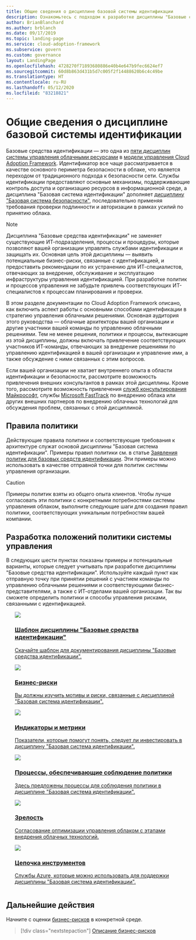 ```yaml
---
title: Общие сведения о дисциплине базовой системы идентификации
description: Ознакомьтесь с подходом к разработке дисциплины "Базовые средства идентификации" в составе стратегии управления облаком.
author: BrianBlanchard
ms.author: brblanch
ms.date: 09/17/2019
ms.topic: landing-page
ms.service: cloud-adoption-framework
ms.subservice: govern
ms.custom: governance
layout: LandingPage
ms.openlocfilehash: 4728270f71893680886e40b4e647b9fec6624ef7
ms.sourcegitcommit: 60d8b863d431b5d7c005f2f14488620b6c4c49be
ms.translationtype: HT
ms.contentlocale: ru-RU
ms.lasthandoff: 05/12/2020
ms.locfileid: "83218821"
---
```

# <a name="identity-baseline-discipline-overview"></a>Общие сведения о дисциплине базовой системы идентификации

Базовые средства идентификации — это одна из [пяти дисциплин системы управления облачными ресурсами](../governance-disciplines.md) в [модели управления Cloud Adoption Framework](../index.md). Идентификатор все чаще рассматривается в качестве основного периметра безопасности в облаке, что является переходом от традиционного подхода к безопасности сети. Службы идентификации предоставляют основные механизмы, поддерживающие контроль доступа и организацию ресурсов в информационной среде, а дисциплина "Базовая система идентификации" дополняет [дисциплину "Базовая система безопасности"](../security-baseline/index.md), последовательно применяя требования проверки подлинности и авторизации в рамках усилий по принятию облака.

> [!NOTE]
> Дисциплина "Базовые средства идентификации" не заменяет существующие ИТ-подразделения, процессы и процедуры, которые позволяют вашей организации управлять службами идентификации и защищать их. Основная цель этой дисциплины — выявить потенциальные бизнес-риски, связанные с идентификацией, и предоставить рекомендации по их устранению для ИТ-специалистов, отвечающих за внедрение, обслуживание и эксплуатацию инфраструктуры управления идентификацией. При разработке политик и процессов управления не забудьте привлечь соответствующих ИТ-специалистов к процессам планирования и проверки.

В этом разделе документации по Cloud Adoption Framework описано, как включить аспект работы с основными способами идентификации в стратегию управления облачными решениями. Основная аудитория этого руководства — облачные архитекторы вашей организации и другие участники вашей команды по управлению облачными решениями. Тем не менее решения, политики и процессы, вытекающие из этой дисциплины, должны включать привлечение соответствующих участников ИТ-команды, отвечающих за внедрение решениями по управлению идентификацией в вашей организации и управление ими, а также обсуждение с ними связанных с этим вопросов.

Если вашей организации не хватает внутреннего опыта в области идентификации и безопасности, рассмотрите возможность привлечения внешних консультантов в рамках этой дисциплины. Кроме того, рассмотрите возможность привлечения [служб консультирования Майкрософт](https://www.microsoft.com/industry/services/consulting), службы [Microsoft FastTrack](https://azure.microsoft.com/programs/azure-fasttrack) по внедрению облака или других внешних партнеров по внедрению облачных технологий для обсуждения проблем, связанных с этой дисциплиной.

## <a name="policy-statements"></a>Правила политики

Действующие правила политики и соответствующие требования к архитектуре служат основой дисциплины "Базовая система идентификации". Примеры правил политики см. в статье [Заявления политик для базовых средств идентификации](./policy-statements.md). Эти примеры можно использовать в качестве отправной точки для политик системы управления организации.

> [!CAUTION]
> Примеры политик взяты из общего опыта клиентов. Чтобы лучше согласовать эти политики с конкретными потребностями системы управления облаком, выполните следующие шаги для создания правил политики, соответствующих уникальным потребностям вашей компании.

## <a name="develop-governance-policy-statements"></a>Разработка положений политики системы управления

В следующих шести пунктах показаны примеры и потенциальные варианты, которые следует учитывать при разработке дисциплины "Базовые средства идентификации". Используйте каждый пункт как отправную точку при принятии решений с участием команды по управлению облачными решениями и соответствующими бизнес-представителями, а также с ИТ-отделами вашей организации. Так вы сможете определить политики и способы управления рисками, связанными с идентификацией.

<!-- markdownlint-disable MD033 -->

<ul class="panelContent cardsE">
    <li style="display: flex; flex-direction: column;">
        <a href="./template.md">
            <div class="cardSize">
                <div class="cardPadding" >
                    <div class="card" >
                        <div class="cardImageOuter">
                            <div class="cardImage">
                                <img src="../../_images/govern/process-template.png" class="x-hidden-focus"/>
                            </div>
                        </div>
                        <div class="cardText" style="padding-left:0px;">
                            <h3>Шаблон дисциплины "Базовые средства идентификации"</h3>
                            <p class="x-hidden-focus">Скачайте шаблон для документирования дисциплины "Базовые средства идентификации".</p>
                        </div>
                    </div>
                </div>
            </div>
        </a>
    </li>
    <li style="display: flex; flex-direction: column;">
        <a href="./business-risks.md">
            <div class="cardSize">
                <div class="cardPadding" >
                    <div class="card" >
                        <div class="cardImageOuter">
                            <div class="cardImage">
                                <img src="../../_images/govern/process-risks.png" class="x-hidden-focus"/>
                            </div>
                        </div>
                        <div class="cardText" style="padding-left:0px;">
                            <h3>Бизнес-риски</h3>
                            <p class="x-hidden-focus">Вы должны изучить мотивы и риски, связанные с дисциплиной "Базовая система идентификации".</p>
                        </div>
                    </div>
                </div>
            </div>
        </a>
    </li>
    <li style="display: flex; flex-direction: column;">
        <a href="./metrics-tolerance.md">
            <div class="cardSize">
                <div class="cardPadding" >
                    <div class="card" >
                        <div class="cardImageOuter">
                            <div class="cardImage">
                                <img src="../../_images/govern/process-metrics.png" class="x-hidden-focus"/>
                            </div>
                        </div>
                        <div class="cardText" style="padding-left:0px;">
                            <h3>Индикаторы и метрики</h3>
                            <p class="x-hidden-focus">Показатели, которые помогут понять, следует ли инвестировать в дисциплину "Базовая система идентификации".</p>
                        </div>
                    </div>
                </div>
            </div>
        </a>
    </li>
    <li style="display: flex; flex-direction: column;">
        <a href="./compliance-processes.md">
            <div class="cardSize">
                <div class="cardPadding" >
                    <div class="card" >
                        <div class="cardImageOuter">
                            <div class="cardImage">
                                <img src="../../_images/govern/process-enforce.png" class="x-hidden-focus"/>
                            </div>
                        </div>
                        <div class="cardText" style="padding-left:0px;">
                            <h3>Процессы, обеспечивающие соблюдение политики</h3>
                            <p class="x-hidden-focus">Здесь предложены процессы для соблюдения политики в дисциплине "Базовая система идентификации".</p>
                        </div>
                    </div>
                </div>
            </div>
        </a>
    </li>
    <li style="display: flex; flex-direction: column;">
        <a href="./discipline-improvement.md">
            <div class="cardSize">
                <div class="cardPadding" >
                    <div class="card" >
                        <div class="cardImageOuter">
                            <div class="cardImage">
                                <img src="../../_images/govern/process-maturity.png" class="x-hidden-focus"/>
                            </div>
                        </div>
                        <div class="cardText" style="padding-left:0px;">
                            <h3>Зрелость</h3>
                            <p class="x-hidden-focus">Согласование оптимизации управления облаком с этапами внедрения облачных технологий.</p>
                        </div>
                    </div>
                </div>
            </div>
        </a>
    </li>
    <li style="display: flex; flex-direction: column;">
        <a href="./toolchain.md">
            <div class="cardSize">
                <div class="cardPadding" >
                    <div class="card" >
                        <div class="cardImageOuter">
                            <div class="cardImage">
                                <img src="../../_images/govern/process-toolchain.png" class="x-hidden-focus"/>
                            </div>
                        </div>
                        <div class="cardText" style="padding-left:0px;">
                            <h3>Цепочка инструментов</h3>
                            <p class="x-hidden-focus">Службы Azure, которые можно использовать для поддержки дисциплины "Базовая система идентификации".</p>
                        </div>
                    </div>
                </div>
            </div>
        </a>
    </li>
</ul>

<!-- markdownlint-enable MD033 -->

## <a name="next-steps"></a>Дальнейшие действия

Начните с оценки [бизнес-рисков](./business-risks.md) в конкретной среде.

> [!div class="nextstepaction"]
> [Описание бизнес-рисков](./business-risks.md)
